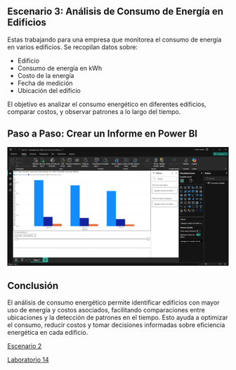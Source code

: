 ## Escenario 3: Análisis de Consumo de Energía en Edificios

Estas trabajando para una empresa que monitorea el consumo de energía en varios edificios. Se recopilan datos sobre:

- Edificio
- Consumo de energía en kWh
- Costo de la energía
- Fecha de medición
- Ubicación del edificio

El objetivo es analizar el consumo energético en diferentes edificios, comparar costos, y observar patrones a lo largo del tiempo.

## Paso a Paso: Crear un Informe en Power BI

![Captura de pantalla del escenario 3 en Power BI](lab14_3.png)

## Conclusión

El análisis de consumo energético permite identificar edificios con mayor uso de energía y costos asociados, facilitando comparaciones entre ubicaciones y la detección de patrones en el tiempo. Esto ayuda a optimizar el consumo, reducir costos y tomar decisiones informadas sobre eficiencia energética en cada edificio.

[Escenario 2](../lab14_2)

[Laboratorio 14](../../lab14)
